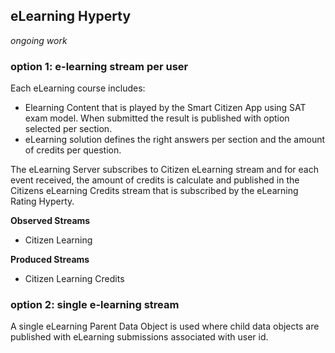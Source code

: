 
## eLearning Hyperty

*ongoing work*

### option 1: e-learning stream per user

Each eLearning course includes:

- Elearning Content that is played by the Smart Citizen App using SAT exam model. When submitted the result is published with option selected per section.
- eLearning solution defines the right answers per section and the amount of credits per question.

The eLearning Server subscribes to Citizen eLearning stream and for each event received, the amount of credits is calculate and published in the Citizens eLearning Credits stream that is subscribed by the eLearning Rating Hyperty.

**Observed Streams**

* Citizen Learning

**Produced Streams**

* Citizen Learning Credits

### option 2: single e-learning stream

A single eLearning Parent Data Object is used where child data objects are published with eLearning submissions associated with user id.
